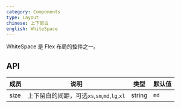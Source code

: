 ```yaml
---
category: Components
type: Layout
chinese: 上下留白
english: WhiteSpace
---
```


WhiteSpace 是 Flex 布局的控件之一。

## API

| 成员        | 说明           | 类型            | 默认值       |
|------------|----------------|----------------|--------------|
| size       |  上下留白的间距，可选`xs`,`sm`,`md`,`lg`,`xl`  | string | `md`  |
